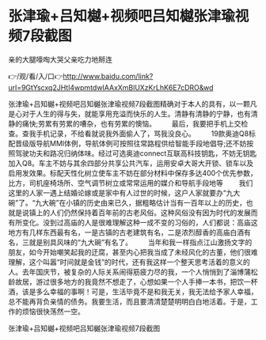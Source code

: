 # 张津瑜+吕知樾+视频吧吕知樾张津瑜视频7段截图
亲的大腿嚎啕大哭父亲吃力地掰连

👉/观/看/入/口👉http://www.baidu.com/link?url=9GtYscxq2JHtl4wpmtdwIAAxXmBlUXzKrLhK6E7cDRO&wd

张津瑜+吕知樾+视频吧吕知樾张津瑜视频7段截图精确对于本人的具有，以一颗凡是心对于人生的得与失，就能享用充溢而快乐的人生。清静有清静的宁静，也有清静的痛快;劳累有劳累的嘈杂，也有劳累的懊恼。
　　最后，我要把手机上交检查。查我手机记录，不给看就说我外面偷人了，骂我没良心。
　　19款奥迪Q8标配晋级版导航MMI体例，导航体例可按照往常路程供给智能手段地倡导;还不妨按照驾驶功夫和路况归纳体味。经过可选奥迪connect互联高科技钥匙，不妨无钥匙加入Q8。车主不妨与其余四部分共享公共汽车，运用安卓大哥大开锁、锁车以及启用发效果。标配天性化树立使车主不妨在部分材料中保存多达400个优先参数，比方，司机座椅场所、空气调节树立或常常运用的媒介和导航手段地等
　　我们这里的人家一遇上结婚论嫁或是家中有人过世的时候，这户人家就要办“九大碗”了。“九大碗”在小镇的历史由来已久，据粗略估计当有一百年以上的历史，也就是说镇上的人们仍然保持着百年前的古老风俗。这种风俗没有因为时代的发展而有所变化。没到过高庙的人是很难理解这种一成不变的习俗的，人们都说：高庙这地方有几样东西最有名，一是古镇的古老建筑有名，二是浓烈醇香的高庙白酒有名，三就是别具风味的“九大碗”有名了。
　　当年和我一样指点江山激扬文字的朋友，如今开始嘲笑起我的迂腐，甚至内心把我当成了未经风化的古董，他们很难理解，这个叫嚣“时间就是金钱”的时代，还有我这样一个整天思考活着的意义的人。去年国庆节，被复杂的人际关系闹得筋疲力尽的我，一个人悄悄到了淄博蒲松龄故居，游过很多地方的我竟然不想走了，心想如果一个人手捧一本书，把饮一杯酒，该是多么幸福的事啊！可是，生活毕竟不是和我无关，我无法给予家人幸福，总不能再背负亲情的债务。我要生活，而且要清清楚楚明明白白地活着。于是，工作的烦恼很快荡然一空。

张津瑜+吕知樾+视频吧吕知樾张津瑜视频7段截图
